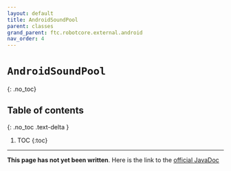 ```yaml
---
layout: default
title: AndroidSoundPool
parent: classes
grand_parent: ftc.robotcore.external.android
nav_order: 4
---
```

# `AndroidSoundPool`
{: .no_toc}

## Table of contents
{: .no_toc .text-delta }

1. TOC
{:toc}
---
**This page has not yet been written**. Here is the link to the [official JavaDoc](https://ftctechnh.github.io/ftc_app/doc/javadoc/org/firstinspires/ftc/robotcore/external/android/AndroidSoundPool.html)
        